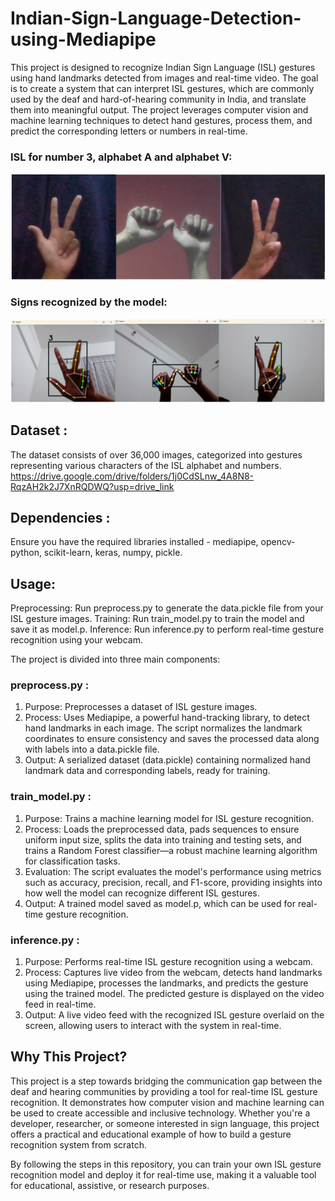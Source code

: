 # Indian-Sign-Language-Detection-using-Mediapipe

This project is designed to recognize Indian Sign Language (ISL) gestures using hand landmarks detected from images and real-time video. The goal is to create a system that can interpret ISL gestures, which are commonly used by the deaf and hard-of-hearing community in India, and translate them into meaningful output. The project leverages computer vision and machine learning techniques to detect hand gestures, process them, and predict the corresponding letters or numbers in real-time.

### ISL for number 3, alphabet A and alphabet V:
![ISL_signs](./ISL_signs.png)

### Signs recognized by the model:
![results](./results.png)


## Dataset : 
The dataset consists of over 36,000 images, categorized into gestures representing various characters of the ISL alphabet and numbers.
https://drive.google.com/drive/folders/1j0CdSLnw_4A8N8-RqzAH2k2J7XnRQDWQ?usp=drive_link

## Dependencies : 
Ensure you have the required libraries installed - mediapipe, opencv-python, scikit-learn, keras, numpy, pickle.

## Usage:
Preprocessing: Run preprocess.py to generate the data.pickle file from your ISL gesture images.
Training: Run train_model.py to train the model and save it as model.p.
Inference: Run inference.py to perform real-time gesture recognition using your webcam.


The project is divided into three main components:

### preprocess.py :
1. Purpose: Preprocesses a dataset of ISL gesture images.
2. Process: Uses Mediapipe, a powerful hand-tracking library, to detect hand landmarks in each image. The script normalizes the landmark coordinates to ensure consistency and saves the processed data along with labels into a data.pickle file.
3. Output: A serialized dataset (data.pickle) containing normalized hand landmark data and corresponding labels, ready for training.

### train_model.py : 
1. Purpose: Trains a machine learning model for ISL gesture recognition.
2. Process: Loads the preprocessed data, pads sequences to ensure uniform input size, splits the data into training and testing sets, and trains a Random Forest classifier—a robust machine learning algorithm for classification tasks.
3. Evaluation: The script evaluates the model's performance using metrics such as accuracy, precision, recall, and F1-score, providing insights into how well the model can recognize different ISL gestures.
4. Output: A trained model saved as model.p, which can be used for real-time gesture recognition.

### inference.py :
1. Purpose: Performs real-time ISL gesture recognition using a webcam.
2. Process: Captures live video from the webcam, detects hand landmarks using Mediapipe, processes the landmarks, and predicts the gesture using the trained model. The predicted gesture is displayed on the video feed in real-time.
3. Output: A live video feed with the recognized ISL gesture overlaid on the screen, allowing users to interact with the system in real-time.


## Why This Project?
This project is a step towards bridging the communication gap between the deaf and hearing communities by providing a tool for real-time ISL gesture recognition. It demonstrates how computer vision and machine learning can be used to create accessible and inclusive technology. Whether you're a developer, researcher, or someone interested in sign language, this project offers a practical and educational example of how to build a gesture recognition system from scratch.

By following the steps in this repository, you can train your own ISL gesture recognition model and deploy it for real-time use, making it a valuable tool for educational, assistive, or research purposes.
